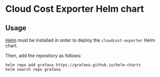 # Cloud Cost Exporter Helm chart

## Usage

[Helm](https://helm.sh/) must be installed in order to deploy the `cloudcost-exporter` Helm chart.

Then, add the repository as follows:

```
helm repo add grafana https://grafana.github.io/helm-charts
helm search repo grafana
```
